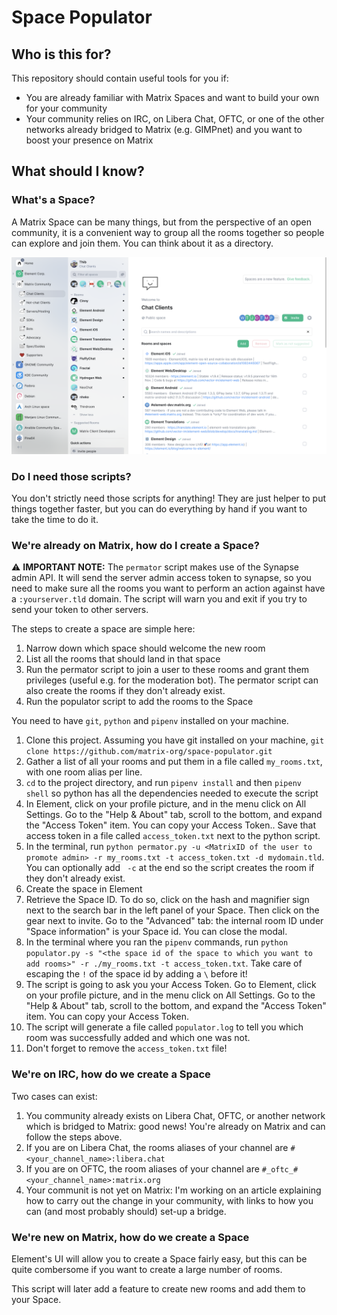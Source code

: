 # Space Populator

## Who is this for?

This repository should contain useful tools for you if:
* You are already familiar with Matrix Spaces and want to build your own for your community
* Your community relies on IRC, on Libera Chat, OFTC, or one of the other networks already bridged to Matrix (e.g. GIMPnet) and you want to boost your presence on Matrix

## What should I know?

### What's a Space?

A Matrix Space can be many things, but from the perspective of an open community, it is a convenient way to group all the rooms together so people can explore and join them. You can think about it as a directory.

![](./docs/img/space_preview.png)

### Do I need those scripts?

You don't strictly need those scripts for anything! They are just helper to put things together faster, but you can do everything by hand if you want to take the time to do it.

### We're already on Matrix, how do I create a Space?

⚠️ **IMPORTANT NOTE:** The `permator` script makes use of the Synapse admin API. It will send the server admin access token to synapse, so you need to make sure all the rooms you want to perform an action against have a `:yourserver.tld` domain. The script will warn you and exit if you try to send your token to other servers.

The steps to create a space are simple here:
1. Narrow down which space should welcome the new room
1. List all the rooms that should land in that space
1. Run the permator script to join a user to these rooms and grant them privileges (useful e.g. for the moderation bot). The permator script can also create the rooms if they don't already exist.
1. Run the populator script to add the rooms to the Space

You need to have `git`, `python` and `pipenv` installed on your machine.

1. Clone this project. Assuming you have git installed on your machine, `git clone https://github.com/matrix-org/space-populator.git`
1. Gather a list of all your rooms and put them in a file called `my_rooms.txt`, with one room alias per line.
1. `cd` to the project directory, and run `pipenv install` and then `pipenv shell` so python has all the dependencies needed to execute the script
1. In Element, click on your profile picture, and in the menu click on All Settings. Go to the "Help & About" tab, scroll to the bottom, and expand the "Access Token" item. You can copy your Access Token.. Save that access token in a file called `access_token.txt` next to the python script.
1. In the terminal, run `python permator.py -u <MatrixID of the user to promote admin> -r my_rooms.txt -t access_token.txt -d mydomain.tld`. You can optionally add ` -c` at the end so the script creates the room if they don't already exist.
1. Create the space in Element
1. Retrieve the Space ID. To do so, click on the hash and magnifier sign next to the search bar in the left panel of your Space. Then click on the gear next to invite. Go to the "Advanced" tab: the internal room ID under "Space information" is your Space id. You can close the modal.
1. In the terminal where you ran the `pipenv` commands, run `python populator.py -s "<the space id of the space to which you want to add rooms>" -r ./my_rooms.txt -t access_token.txt`. Take care of escaping the `!` of the space id by adding a `\` before it!
1. The script is going to ask you your Access Token. Go to Element, click on your profile picture, and in the menu click on All Settings. Go to the "Help & About" tab, scroll to the bottom, and expand the "Access Token" item. You can copy your Access Token.
1. The script will generate a file called `populator.log` to tell you which room was successfully added and which one was not.
1. Don't forget to remove the `access_token.txt` file!

### We're on IRC, how do we create a Space

Two cases can exist:
1. You community already exists on Libera Chat, OFTC, or another network which is bridged to Matrix: good news! You're already on Matrix and can follow the  steps above.
  1. If you are on Libera Chat, the rooms aliases of your channel are `#<your_channel_name>:libera.chat`
  1. If you are on OFTC, the room aliases of your channel are `#_oftc_#<your_channel_name>:matrix.org`
1. Your communit is not yet on Matrix: I'm working on an article explaining how to carry out the change in your community, with links to how you can (and most probably should) set-up a bridge.

### We're new on Matrix, how do we create a Space

Element's UI will allow you to create a Space fairly easy, but this can be quite combersome if you want to create a large number of rooms.

This script will later add a feature to create new rooms and add them to your Space.